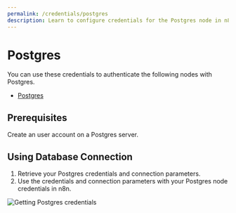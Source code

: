 ```yaml
---
permalink: /credentials/postgres
description: Learn to configure credentials for the Postgres node in n8n
---
```


# Postgres

You can use these credentials to authenticate the following nodes with Postgres.
- [Postgres](../../nodes-library/nodes/Postgres/README.md)

## Prerequisites

Create an user account on a Postgres server. 

## Using Database Connection

1. Retrieve your Postgres credentials and connection parameters.
2. Use the credentials and connection parameters with your Postgres node credentials in n8n.

![Getting Postgres credentials](./using-database-connection.gif)
